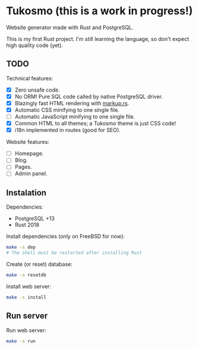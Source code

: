 # Tukosmo (this is a work in progress!)
Website generator made with Rust and PostgreSQL.

This is my first Rust project. I'm still learning the language,
so don't expect high quality code (yet).

## TODO

Technical features:

- [x] Zero unsafe code.
- [x] No ORM! Pure SQL code called by native PostgreSQL driver.
- [x] Blazingly fast HTML rendering with [markup.rs](https://github.com/utkarshkukreti/markup.rs).
- [x] Automatic CSS minifying to one single file.
- [ ] Automatic JavaScript minifying to one single file.
- [x] Common HTML to all themes; a Tukosmo theme is just CSS code!
- [x] i18n implemented in routes (good for SEO).

Website features:

- [ ] Homepage.
- [ ] Blog.
- [ ] Pages.
- [ ] Admin panel.

## Instalation

Dependencies:

- PostgreSQL +13
- Rust 2018

Install dependencies (only on FreeBSD for now):

```sh
make -s dep
# The shell must be restarted after installing Rust
```

Create (or reset) database:

```sh
make -s resetdb
```

Install web server:

```sh
make -s install
```

## Run server

Run web server:

```sh
make -s run
```
